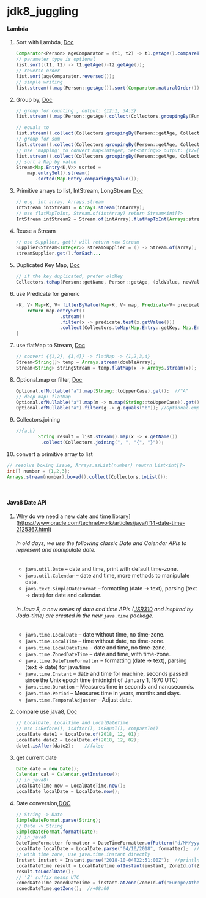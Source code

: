# jdk8_juggling
#### Lambda

1. Sort with Lambda, [Doc](https://docs.oracle.com/javase/8/docs/api/java/util/Comparator.html)

   ```java
   Comparator<Person> ageComparator = (t1, t2) -> t1.getAge().compareTo(t2.getAge());
   // parameter type is optional
   list.sort((t1, t2) -> t1.getAge()-t2.getAge());
   // reverse order
   list.sort(ageComparator.reversed());
   // simple writing
   list.stream().map(Person::getAge()).sort(Comparator.naturalOrder());
   ```

2. Group by, [Doc](https://docs.oracle.com/javase/8/docs/api/java/util/stream/Collectors.html)

   ```java
   // group for counting , output: {12:1, 34:3}
   list.stream().map(Person::getAge).collect(Collectors.groupingBy(Function.identity(), Collectors.counting));

   // equals to
   list.stream().collect(Collectors.groupingBy(Person::getAge, Collectors.counting()));
   // group for sum
   list.stream().collect(Collectors.groupingBy(Person::getAge, Collectors.summingInt(Person::getQty)));
   // use 'mapping' to convert Map<Integer, Set<String>> output: {12=[chen], 23=[nehc]}
   list.stream().collect(Collectors.groupingBy(Person::getAge, Collectors.mapping(Person::getName, Collectors.toSet())));
   // sort a Map by value
   Stream<Map.Entry<K,V>> sorted =
       map.entrySet().stream()
          .sorted(Map.Entry.comparingByValue());
   ```

3. Primitive arrays to list, IntStream, LongStream  [Doc](https://docs.oracle.com/javase/8/docs/api/java/util/stream/IntStream.html)

   ```java
   // e.g. int array, Arrays.stream
   IntStream intStream1 = Arrays.stream(intArray);
   // use flatMapToInt, Stream.of(intArray) return Stream<int[]>
   IntStream intStream2 = Stream.of(intArray).flatMapToInt(Arrays:stream);
   ```

4. Reuse a Stream

   ```java
   // use Supplier, get() will return new Stream
   Supplier<Stream<Integer>> streamSupplier = () -> Stream.of(array);
   streamSupplier.get().forEach...
   ```

5. Duplicated Key Map, [Doc](https://docs.oracle.com/javase/8/docs/api/java/util/stream/Collectors.html)

   ```java
   // if the key duplicated, prefer oldKey
   Collectors.toMap(Person::getName, Person::getAge, (oldValue, newValue) -> oldValue);
   ```

6. use Predicate for generic

   ```java
   <K, V> Map<K, V> filterByValue(Map<K, V> map, Predicate<V> predicate) {
       return map.entrySet()
                   .stream()
                   .filter(x -> predicate.test(x.getValue()))
                   .collect(Collectors.toMap(Map.Entry::getKey, Map.Entry::getValue));
   }
   ```

7. use flatMap to Stream, [Doc](https://docs.oracle.com/javase/8/docs/api/java/util/stream/Stream.html#flatMap-java.util.function.Function-)

   ```java
   // convert {{1,2}, {3,4}} -> flatMap -> {1,2,3,4}
   Stream<String[]> temp = Arrays.stream(doubleArray);
   Stream<String> stringStream = temp.flatMap(x -> Arrays.stream(x));
   ```

8. Optional.map or filter, [Doc](https://docs.oracle.com/javase/8/docs/api/java/util/Optional.html)

   ```java
   Optional.ofNullable("a").map(String::toUpperCase).get();  //"A"
   // deep map: flatMap
   Optional.ofNullable("a").map(m -> m.map(String::toUpperCase)).get();  //"A"
   Optional.ofNullable("a").filter(g -> g.equals("b")); //Optional.empty
   ```

9. Collectors.joining 

   ```java
   //{a,b}
           String result = list.stream().map(x -> x.getName())
   			.collect(Collectors.joining(", ", "{", "}"));
   ```

10. convert a primitive array to list

   ```java
   // resolve boxing issue, Arrays.asList(number) reutrn List<int[]>
   int[] number = {1,2,3};
   Arrays.stream(number).boxed().collect(Collectors.toList());
   ```

   ​

   #### Java8 Date API

   1. Why do we need a new date and time library](https://www.oracle.com/technetwork/articles/java/jf14-date-time-2125367.html)

      ###### In old days, we use the following classic Date and Calendar APIs to represent and manipulate date.

      - `java.util.Date` – date and time, print with default time-zone.
      - `java.util.Calendar` – date and time, more methods to manipulate date.
      - `java.text.SimpleDateFormat` – formatting (date -> text), parsing (text -> date) for date and calendar.

      ###### In Java 8, a new series of date and time APIs ([JSR310](https://jcp.org/en/jsr/detail?id=310) and inspired by Joda-time) are created in the new `java.time` package.

      - `java.time.LocalDate` – date without time, no time-zone.
      - `java.time.LocalTime` – time without date, no time-zone.
      - `java.time.LocalDateTime` – date and time, no time-zone.
      - `java.time.ZonedDateTime` – date and time, with time-zone.
      - `java.time.DateTimeFormatter` – formatting (date -> text), parsing (text -> date) for java.time
      - `java.time.Instant` – date and time for machine, seconds passed since the Unix epoch time (midnight of January 1, 1970 UTC)
      - `java.time.Duration` – Measures time in seconds and nanoseconds.
      - `java.time.Period` – Measures time in years, months and days.
      - `java.time.TemporalAdjuster` – Adjust date.

   2. compare use java8, [Doc](https://docs.oracle.com/javase/8/docs/api/java/util/Date.html#compareTo-java.util.Date-)

      ```java
      // LocalDate, LocalTime and LocalDateTime
      // use isBefore(), isAfter(), isEqual(), compareTo()
      LocalDate date1 = LocalDate.of(2018, 12, 01);
      LocalDate date2 = LocalDate.of(2018, 12, 02);
      date1.isAfter(date2);    //false
      ```

   3. get current date

      ```java
      Date date = new Date();
      Calendar cal = Calendar.getInstance();
      // in java8+
      LocalDateTime now = LocalDateTime.now();
      LocalDate localDate = LocalDate.now();
      ```

   4. Date conversion,[DOC](https://stackoverflow.com/questions/2580925/simpledateformat-parsing-date-with-z-literal)

      ```java
      // String -> Date
      SimpleDateFormat.parse(String);
      // Date -> String
      SimpleDateFormat.format(Date);
      // in java8
      DateTimeFormatter formatter = DateTimeFormatter.ofPattern("d/MM/yyyy");
      LocalDate localDate = LocalDate.parse("04/10/2018", formatter);  //if not formatter, default, ISO_LOCAL_DATE
      // with time zone, use java.time.instant directly
      Instant instant = Instant.parse("2018-10-04T22:51:00Z");  //println: 2018-10-04T22:51:00Z
      LocalDateTime result = LocalDateTime.ofInstant(instant, ZoneId.of(ZnoeOffset.UTC.getId()));
      result.toLocalDate();
      // 'Z' suffix means UTC
      ZonedDateTime zonedDateTime = instant.atZone(ZoneId.of("Europe/Athens"));  //2016-08-16T18:23:01+03:00[Europe/Athens]
      zonedDateTime.getZone();  //+08:00
      ```
